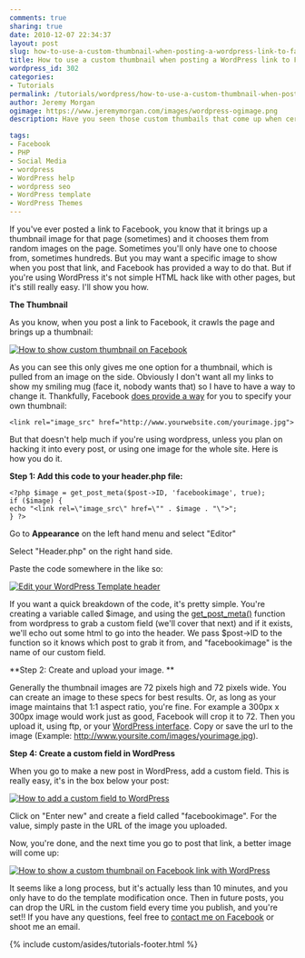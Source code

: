 ```yaml
---
comments: true
sharing: true
date: 2010-12-07 22:34:37
layout: post
slug: how-to-use-a-custom-thumbnail-when-posting-a-wordpress-link-to-facebook
title: How to use a custom thumbnail when posting a WordPress link to Facebook
wordpress_id: 302
categories:
- Tutorials
permalink: /tutorials/wordpress/how-to-use-a-custom-thumbnail-when-posting-a-wordpress-link-to-facebook/
author: Jeremy Morgan
ogimage: https://www.jeremymorgan.com/images/wordpress-ogimage.png
description: Have you seen those custom thumbails that come up when certain links are posted to Facebook? I'll show you how to do that with Wordpress.

tags:
- Facebook
- PHP
- Social Media
- wordpress
- WordPress help
- wordpress seo
- WordPress template
- WordPress Themes
---
```


If you've ever posted a link to Facebook, you know that it brings up a thumbnail image for that page (sometimes) and it chooses them from random images on the page. Sometimes you'll only have one to choose from, sometimes hundreds. But you may want a specific image to show when you post that link, and Facebook has provided a way to do that. But if you're using WordPress it's not simple HTML hack like with other pages, but it's still really easy. I'll show you how.

**The Thumbnail**

As you know, when you post a link to Facebook, it crawls the page and brings up a thumbnail:

[![How to show custom thumbnail on Facebook](http://jeremymorgan.s3.amazonaws.com/wp-content/uploads/2010/12/showing_picture_facebook1.jpg)](http://jeremymorgan.s3.amazonaws.com/wp-content/uploads/2010/12/showing_picture_facebook1.jpg)

As you can see this only gives me one option for a thumbnail, which is pulled from an image on the side. Obviously I don't want all my links to show my smiling mug (face it, nobody wants that) so I have to have a way to change it. Thankfully, Facebook [does provide a way](http://developers.facebook.com/docs/reference/plugins/like) for you to specify your own thumbnail:

    
    <link rel="image_src" href="http://www.yourwebsite.com/yourimage.jpg">


But that doesn't help much if you're using wordpress, unless you plan on hacking it into every post, or using one image for the whole site. Here is how you do it.

**Step 1: Add this code to your header.php file:**

    
    <?php $image = get_post_meta($post->ID, 'facebookimage', true);
    if ($image) {
    echo "<link rel=\"image_src\" href=\"" . $image . "\">";
    } ?>
    


Go to **Appearance** on the left hand menu and select "Editor"

Select "Header.php" on the right hand side.

Paste the code somewhere in the <head> like so:

[![Edit your WordPress Template header](http://jeremymorgan.s3.amazonaws.com/wp-content/uploads/2010/12/wordpress_template1.jpg)](http://jeremymorgan.s3.amazonaws.com/wp-content/uploads/2010/12/wordpress_template1.jpg)

If you want a quick breakdown of the code, it's pretty simple. You're creating a variable called $image, and using the [get_post_meta()](http://codex.wordpress.org/Function_Reference/get_post_meta) function from wordpress to grab a custom field (we'll cover that next) and if it exists, we'll echo out some html to go into the header. We pass $post->ID to the function so it knows which post to grab it from, and "facebookimage" is the name of our custom field.

**Step 2: Create and upload your image. **

Generally the thumbnail images are 72 pixels high and 72 pixels wide. You can create an image to these specs for best results. Or, as long as your image maintains that 1:1 aspect ratio, you're fine. For example a 300px x 300px image would work just as good, Facebook will crop it to 72. Then you upload it, using ftp, or your [WordPress interface](http://codex.wordpress.org/Using_Images). Copy or save the url to the image (Example: http://www.yoursite.com/images/yourimage.jpg).

**Step 4: Create a custom field in WordPress**

When you go to make a new post in WordPress, add a custom field. This is really easy, it's in the box below your post:


[![How to add a custom field to WordPress](http://jeremymorgan.s3.amazonaws.com/wp-content/uploads/2010/12/wordpress_custom_field1.jpg)](http://jeremymorgan.s3.amazonaws.com/wp-content/uploads/2010/12/wordpress_custom_field1.jpg)




Click on "Enter new" and create a field called "facebookimage". For the value, simply paste in the URL of the image you uploaded.




Now, you're done, and the next time you go to post that link, a better image will come up:




[![How to show a custom thumbnail on Facebook link with WordPress](http://jeremymorgan.s3.amazonaws.com/wp-content/uploads/2010/12/showing_picture_facebook-2.jpg)](http://jeremymorgan.s3.amazonaws.com/wp-content/uploads/2010/12/showing_picture_facebook-2.jpg)




It seems like a long process, but it's actually less than 10 minutes, and you only have to do the template modification once. Then in future posts, you can drop the URL in the custom field every time you publish, and you're set!! If you have any questions, feel free to [contact me on Facebook](http://www.facebook.com/home.php?#!/pages/JeremyMorgancom/153875204649532) or shoot me an email.


{% include custom/asides/tutorials-footer.html %}
